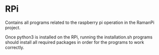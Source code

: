 # RPi
Contains all programs related to the raspberry pi operation in the RamanPi project.

Once python3 is installed on the RPi, running the installation.sh programs should install all required packages in order for the programs to work correctly.


